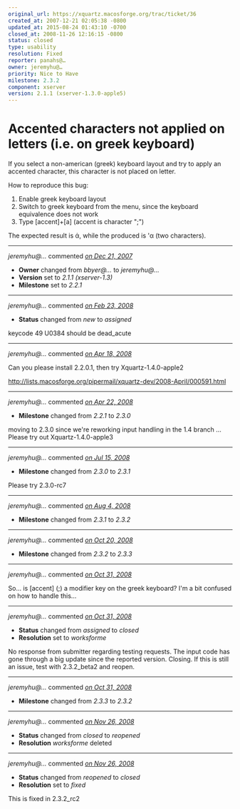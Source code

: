```yaml
---
original_url: https://xquartz.macosforge.org/trac/ticket/36
created_at: 2007-12-21 02:05:38 -0800
updated_at: 2015-08-24 01:43:10 -0700
closed_at: 2008-11-26 12:16:15 -0800
status: closed
type: usability
resolution: Fixed
reporter: panahs@…
owner: jeremyhu@…
priority: Nice to Have
milestone: 2.3.2
component: xserver
version: 2.1.1 (xserver-1.3.0-apple5)
---
```


Accented characters not applied on letters (i.e. on greek keyboard)
===================================================================


If you select a non-american (greek) keyboard layout and try to apply an accented character, this character is not placed on letter.

How to reproduce this bug:
1) Enable greek keyboard layout
2) Switch to greek keyboard from the menu, since the keyboard equivalence does not work
3) Type \[accent\]+\[a\] (accent is character ";")

The expected result is ά, while the produced is 'α (two characters).



---

*jeremyhu@…* commented *[on Dec 21, 2007](https://xquartz.macosforge.org/trac/ticket/36#comment:1 "December 21, 2007 at 5:37 PM PST")*

-   **Owner** changed from *bbyer@…* to *jeremyhu@…*
-   **Version** set to *2.1.1 (xserver-1.3)*
-   **Milestone** set to *2.2.1*



---

*jeremyhu@…* commented *[on Feb 23, 2008](https://xquartz.macosforge.org/trac/ticket/36#comment:2 "February 23, 2008 at 12:51 AM PST")*

-   **Status** changed from *new* to *assigned*

keycode 49 U0384 should be dead\_acute



---

*jeremyhu@…* commented *[on Apr 18, 2008](https://xquartz.macosforge.org/trac/ticket/36#comment:3 "April 18, 2008 at 1:34 AM PDT")*

Can you please install 2.2.0.1, then try Xquartz-1.4.0-apple2

<http://lists.macosforge.org/pipermail/xquartz-dev/2008-April/000591.html>



---

*jeremyhu@…* commented *[on Apr 22, 2008](https://xquartz.macosforge.org/trac/ticket/36#comment:4 "April 22, 2008 at 12:16 AM PDT")*

-   **Milestone** changed from *2.2.1* to *2.3.0*

moving to 2.3.0 since we're reworking input handling in the 1.4 branch ... Please try out Xquartz-1.4.0-apple3



---

*jeremyhu@…* commented *[on Jul 15, 2008](https://xquartz.macosforge.org/trac/ticket/36#comment:5 "July 15, 2008 at 9:10 PM PDT")*

-   **Milestone** changed from *2.3.0* to *2.3.1*

Please try 2.3.0-rc7



---

*jeremyhu@…* commented *[on Aug 4, 2008](https://xquartz.macosforge.org/trac/ticket/36#comment:6 "August 4, 2008 at 7:55 PM PDT")*

-   **Milestone** changed from *2.3.1* to *2.3.2*



---

*jeremyhu@…* commented *[on Oct 20, 2008](https://xquartz.macosforge.org/trac/ticket/36#comment:7 "October 20, 2008 at 12:46 PM PDT")*

-   **Milestone** changed from *2.3.2* to *2.3.3*



---

*jeremyhu@…* commented *[on Oct 31, 2008](https://xquartz.macosforge.org/trac/ticket/36#comment:8 "October 31, 2008 at 9:11 PM PDT")*

So... is \[accent\] (;) a modifier key on the greek keyboard? I'm a bit confused on how to handle this...



---

*jeremyhu@…* commented *[on Oct 31, 2008](https://xquartz.macosforge.org/trac/ticket/36#comment:9 "October 31, 2008 at 9:12 PM PDT")*

-   **Status** changed from *assigned* to *closed*
-   **Resolution** set to *worksforme*

No response from submitter regarding testing requests. The input code has gone through a big update since the reported version. Closing. If this is still an issue, test with 2.3.2\_beta2 and reopen.



---

*jeremyhu@…* commented *[on Oct 31, 2008](https://xquartz.macosforge.org/trac/ticket/36#comment:10 "October 31, 2008 at 9:13 PM PDT")*

-   **Milestone** changed from *2.3.3* to *2.3.2*



---

*jeremyhu@…* commented *[on Nov 26, 2008](https://xquartz.macosforge.org/trac/ticket/36#comment:11 "November 26, 2008 at 12:10 PM PST")*

-   **Status** changed from *closed* to *reopened*
-   **Resolution** *worksforme* deleted



---

*jeremyhu@…* commented *[on Nov 26, 2008](https://xquartz.macosforge.org/trac/ticket/36#comment:12 "November 26, 2008 at 12:16 PM PST")*

-   **Status** changed from *reopened* to *closed*
-   **Resolution** set to *fixed*

This is fixed in 2.3.2\_rc2



